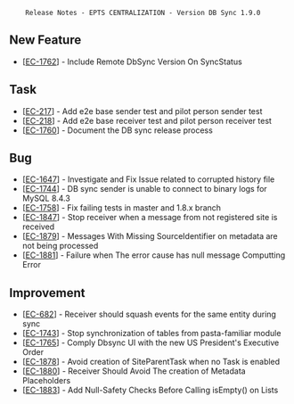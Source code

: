 
        Release Notes - EPTS CENTRALIZATION - Version DB Sync 1.9.0
            
<h2>        New Feature
</h2>
<ul>
<li>[<a href='https://jira.fgh.org.mz/browse/EC-1762'>EC-1762</a>] -         Include Remote DbSync Version On SyncStatus
</li>
</ul>
                                                                            
<h2>        Task
</h2>
<ul>
<li>[<a href='https://jira.fgh.org.mz/browse/EC-217'>EC-217</a>] -         Add e2e base sender test and pilot person sender test
</li>
<li>[<a href='https://jira.fgh.org.mz/browse/EC-218'>EC-218</a>] -         Add e2e base receiver test and pilot person receiver test
</li>
<li>[<a href='https://jira.fgh.org.mz/browse/EC-1760'>EC-1760</a>] -         Document the DB sync release process
</li>
</ul>
    
<h2>        Bug
</h2>
<ul>
<li>[<a href='https://jira.fgh.org.mz/browse/EC-1647'>EC-1647</a>] -         Investigate and Fix Issue related to corrupted history file
</li>
<li>[<a href='https://jira.fgh.org.mz/browse/EC-1744'>EC-1744</a>] -         DB sync sender is unable to connect to binary logs for MySQL 8.4.3
</li>
<li>[<a href='https://jira.fgh.org.mz/browse/EC-1758'>EC-1758</a>] -         Fix failing tests in master and 1.8.x branch
</li>
<li>[<a href='https://jira.fgh.org.mz/browse/EC-1847'>EC-1847</a>] -         Stop receiver when a message from not registered site is received
</li>
<li>[<a href='https://jira.fgh.org.mz/browse/EC-1879'>EC-1879</a>] -         Messages With Missing SourceIdentifier on metadata are not being processed
</li>
<li>[<a href='https://jira.fgh.org.mz/browse/EC-1881'>EC-1881</a>] -         Failure when The error cause has null message Computting Error 
</li>
</ul>
    
<h2>        Improvement
</h2>
<ul>
<li>[<a href='https://jira.fgh.org.mz/browse/EC-682'>EC-682</a>] -         Receiver should squash events for the same entity during sync
</li>
<li>[<a href='https://jira.fgh.org.mz/browse/EC-1743'>EC-1743</a>] -         Stop synchronization of tables from pasta-familiar module
</li>
<li>[<a href='https://jira.fgh.org.mz/browse/EC-1765'>EC-1765</a>] -         Comply Dbsync UI with the new US President&#39;s Executive Order
</li>
<li>[<a href='https://jira.fgh.org.mz/browse/EC-1878'>EC-1878</a>] -         Avoid creation of SiteParentTask when no Task is enabled
</li>
<li>[<a href='https://jira.fgh.org.mz/browse/EC-1880'>EC-1880</a>] -         Receiver Should Avoid The creation of Metadata Placeholders
</li>
<li>[<a href='https://jira.fgh.org.mz/browse/EC-1883'>EC-1883</a>] -         Add Null-Safety Checks Before Calling isEmpty() on Lists
</li>
</ul>
    